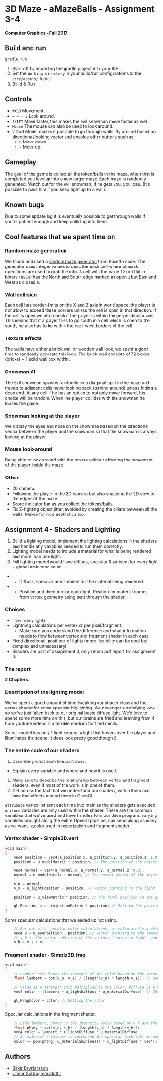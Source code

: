 # 3D Maze - aMazeBalls - Assignment 3-4

**Computer Graphics - Fall 2017**.

## Build and run

`gradle run`

1. Start off by importing the gradle project into your IDE.
1. Set the `Working directory` in your build/run configurations to the `core/assets/` folder.
1. Build & Run

## Controls

- `WASD` Movement.
- `← → ↑ ↓` Look around.
- `SHIFT` Move faster, this makes the evil snowman move faster as well.
- `Mouse` The mouse can also be used to look around.
- `V` God Mode, makes it possible to go through walls, fly around based on directional/looking vector and enables other buttons such as:
  - `R` Move down.
  - `F` Move up.

## Gameplay

The goal of the game is collect all the token/balls in the maze, when that is completed you levelup into a new larger maze.
Each maze is randomly generated.
Watch out for the evil snowman, if he gets you, you lose. (It's possible to pass him if you keep tight up to a wall).

## Known bugs

Due to some update lag it is eventually possible to get through walls if you're patient enough and keep colliding into them.

## Cool features that we spent time on

### Random maze generation

We found and used a [random maze generator](https://rosettacode.org/wiki/Maze_generation#Java) from Rosetta code. The generator uses integer values to describe each cell where bitmask operations are used to grab the info. A cell with the value `12` or `1100` in binary `(NSEW)` has the North and South edge marked as open `1` but East and West as closed `0`.

### Wall collision

Each cell has border-limits on the X and Z axis in world space, the player is not allow to exceed these borders unless the cell is open in that direction. If the cell is open we also check if the player is within the perpendicular axis. This means that if a player tries to go south in a cell which is open to the south, he also has to be within the east-west borders of the cell.

### Texture effects

The walls have either a brick wall or wooden wall look, we spent a good time to randomly generate this look. The brick-wall consists of 72 boxes (bricks) + 1 solid wall box within.

### Snowman AI

The Evil snowman spawns randomly on a diagonal spot in the maze and travels to adjacent cells never looking back (turning around) unless hitting a dead end. At any cell if he has an option to not only move forward, his choice will be random.
When the player collides with the snowman he looses the game.

### Snowman looking at the player

We display the eyes and nose on the snowman based on the directional vector between the player and the snowman so that the snowman is always looking at the player.

### Mouse look-around

Being able to look around with the mouse without affecting the movement of the player inside the maze.

### Other

- 2D camera.
- Following the player in the 2D camera but also snapping the 2D view to the edges of the maze.
- Score indicator bar as you collect the tokens/balls.
- Fix Z-fighting object jitter, avoided by creating the pillars between all the walls. Makes for nice aesthetics too.

## Assignment 4 - Shaders and Lighting

1. Build a lighting model, implement the lighting calculations in the shaders and handle any variables needed to run them correctly.
1. Lighting model needs to include a material for what is being rendered and more than one light.
1. Full lighting model would have diffues, specular & ambient for every light + global ambience color.
  - + Diffuse, specular and ambient for the material being rendered.
  - + Position and direction for each light. Position for material comes from vertex geometry being sent through the shader.

### Choices

- How many lights
- Lightning calculations per vertex or per pixel/fragment.
  - Make sure you understand the difference and what information needs to flow between vertex and fragment shader in each case.
- Fixed directional, positions of lights (more flexibility can be cool but complex and unnecessary).
- Shaders are part of assignment 3, only return pdf report for assignment 4.

### The report

**2 Chapters**.

### Description of the lighting model

We've spent a good amount of time tweaking our shader class and the vertex shader for some specular higlighting. We never got a satisfying look so we've just fallen back to our original basic diffuse light. We'd love to spend some more time on this, but our brains are fried and learning from 4 hour youtube videos is a terrible medium for tired minds.

So our model has only 1 light source, a light that hovers over the player and illuminates the scene. It does look pretty good though :)

### The entire code of our shaders

1. Describing what each line/part does.
- Explain every variable and where and how it is used.
1. Make sure to describe the relationship between vertex and fragment shaders, even if most of the work is in one of them.
1. Get across the fact that we understand our shaders, within them and how that affects around them in OpenGL.

`attribute` vertex list sent each time into main as the shaders gets executed.
`uniform` variables are only used within the shader. These are the common variables that we've used and have handles to in our Java program.
`varying` variables brought along the entire OpenGl pipeline, can send along as many as we want. v_color used in rasterization and fragment shader.


### Vertex shader - Simple3D.vert
```c++
void main()
{
    vec4 position = vec4(a_position.x, a_position.y, a_position.z, 1.0);
    position = u_modelMatrix * position; // The position of the object

    vec4 normal = vec4(a_normal.x, a_normal.y, a_normal.z, 0.0);
    normal = u_modelMatrix * normal; // The normal vector of the object

    v_n = normal;
    v_s = u_lightPosition - position; // Vector pointing to the light

    position = u_viewMatrix * position; // The final position in the game

    gl_Position = u_projectionMatrix * position; // Setting the position
}
```

Some specular calculations that we ended up not using.

```c++
    // For use with specular color calculations, we calculated v_h which is the vector from surface vertex to eye.
    vec4 v = u_eyePosition - position; // Vector pointing to the camera
    // v_h is the vector addition of the vectors 'source to light' and 'source to eye'
    v_h = v_s + v;
```

### Fragment shader - Simple3D.frag
```c++
void main()
{
    // Lambert calculates the strength of the color based on the corner between the vertex's normal and vector from the vertex to the light source. This is a value between 0.0 and 1.0
    float lambert = dot(v_n, v_s) / (length(v_n) * length(v_s)); // How light hits the objects

    // Value as a strength unit multiplied to the color. Diffuse is a value independent from the position of the looking eye.
    vec4 color = (lambert * u_lightDiffuse * u_materialDiffuse); // The final color of the object

    gl_FragColor = color; // Setting the color
}
```

Specular calculations in the fragment shader.

```c++
    // Like lambert, phong is the intensity value based on v_h and the viewers eye. It is most intense in the vertex that would reflect the light source in the surface.
    float phong = dot(v_n, v_h) / (length(v_n) * length(v_h));
    vec4 color = lambert * u_lightDiffuse * u_materialDiffuse
    // As material shininess is increased the specular highlight becomes smaller as the strength diminishes faster. Phong is 1 where it's the strongest but fades to zero and as < 1 values are put to any power they become smaller.
    color += pow(phong, u_materialShininess) * u_lightDiffuse * vec4(1.0f,1.0f,1.0f,1.0f);
```

## Authors

- [Birkir Brynjarsson](https://github.com/birkirbrynjarsson/)
- [Unnur Sól Ingimarsdóttir](https://github.com/unnursol/)
